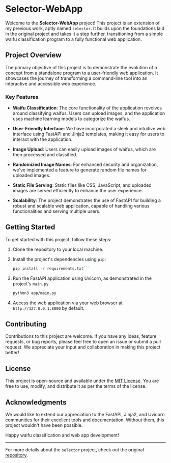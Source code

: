 # Selector-WebApp

Welcome to the **Selector-WebApp** project! This project is an extension of my previous work, aptly named `selector`. It builds upon the foundations laid in the original project and takes it a step further, transitioning from a simple waifu classification program to a fully functional web application.

## Project Overview

The primary objective of this project is to demonstrate the evolution of a concept from a standalone program to a user-friendly web application. It showcases the journey of transforming a command-line tool into an interactive and accessible web experience.

### Key Features

- **Waifu Classification**: The core functionality of the application revolves around classifying waifus. Users can upload images, and the application uses machine learning models to categorize the waifus.

- **User-Friendly Interface**: We have incorporated a sleek and intuitive web interface using FastAPI and Jinja2 templates, making it easy for users to interact with the application.

- **Image Upload**: Users can easily upload images of waifus, which are then processed and classified.

- **Randomized Image Names**: For enhanced security and organization, we've implemented a feature to generate random file names for uploaded images.

- **Static File Serving**: Static files like CSS, JavaScript, and uploaded images are served efficiently to enhance the user experience.

- **Scalability**: The project demonstrates the use of FastAPI for building a robust and scalable web application, capable of handling various functionalities and serving multiple users.

## Getting Started

To get started with this project, follow these steps:

1. Clone the repository to your local machine.

2. Install the project's dependencies using `pip`:

   ```bash
   pip install -r requirements.txt```


3. Run the FastAPI application using Uvicorn, as demonstrated in the project's `main.py`.
   ```bash
   python3 app/main.py
   ```

4. Access the web application via your web browser at `http://127.0.0.1:8000` by default.

## Contributing

Contributions to this project are welcome. If you have any ideas, feature requests, or bug reports, please feel free to open an issue or submit a pull request. We appreciate your input and collaboration in making this project better!

## License

This project is open-source and available under the [MIT License](LICENSE). You are free to use, modify, and distribute it as per the terms of the license.

## Acknowledgments

We would like to extend our appreciation to the FastAPI, Jinja2, and Uvicorn communities for their excellent tools and documentation. Without them, this project wouldn't have been possible.

Happy waifu classification and web app development!

---

For more details about the `selector` project, check out the original [repository](https://github.com/your-username/selector).
